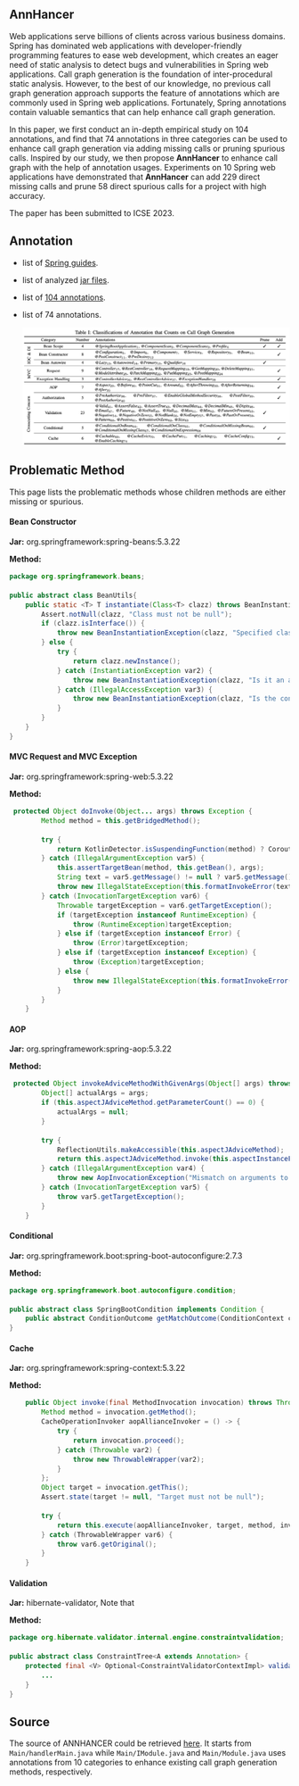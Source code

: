 ## AnnHancer

Web applications serve billions of clients across various business domains. Spring has dominated web applications with developer-friendly programming features to ease web development, which creates an eager need of static analysis to detect bugs and vulnerabilities in Spring web applications. Call graph generation is the foundation of inter-procedural static analysis. However, to the best of our knowledge, no previous call graph generation approach supports the feature of annotations which are commonly used in Spring web applications. Fortunately, Spring annotations contain valuable semantics that can help enhance call graph generation.

In this paper, we first conduct an in-depth empirical study on 104 annotations, and find that 74 annotations in three categories can be used to enhance call graph generation via adding missing calls or pruning spurious calls. Inspired by our study, we then propose **AnnHancer** to enhance call graph with the help of annotation usages. Experiments on 10 Spring web applications have demonstrated that **AnnHancer** can add 229 direct missing calls and prune 58 direct spurious calls for a project with high accuracy.

The paper has been submitted to ICSE 2023.

## Annotation

* list of [Spring guides]().

* list of analyzed [jar files]().

* list of [104 annotations]().

* list of 74 annotations.

   ![annotation-enhance](./annotation-enhance.png)



## Problematic Method

This page lists the problematic methods whose children methods are either missing or spurious.

#### Bean Constructor

**Jar:** org.springframework:spring-beans:5.3.22

**Method:**

```java
package org.springframework.beans;

public abstract class BeanUtils{
    public static <T> T instantiate(Class<T> clazz) throws BeanInstantiationException {
        Assert.notNull(clazz, "Class must not be null");
        if (clazz.isInterface()) {
            throw new BeanInstantiationException(clazz, "Specified class is an interface");
        } else {
            try {
                return clazz.newInstance();
            } catch (InstantiationException var2) {
                throw new BeanInstantiationException(clazz, "Is it an abstract class?", var2);
            } catch (IllegalAccessException var3) {
                throw new BeanInstantiationException(clazz, "Is the constructor accessible?", var3);
            }
        }
    }
}
```



#### MVC Request and MVC Exception

**Jar:** org.springframework:spring-web:5.3.22

**Method:**

```java
 protected Object doInvoke(Object... args) throws Exception {
        Method method = this.getBridgedMethod();

        try {
            return KotlinDetector.isSuspendingFunction(method) ? CoroutinesUtils.invokeSuspendingFunction(method, this.getBean(), args) : method.invoke(this.getBean(), args);
        } catch (IllegalArgumentException var5) {
            this.assertTargetBean(method, this.getBean(), args);
            String text = var5.getMessage() != null ? var5.getMessage() : "Illegal argument";
            throw new IllegalStateException(this.formatInvokeError(text, args), var5);
        } catch (InvocationTargetException var6) {
            Throwable targetException = var6.getTargetException();
            if (targetException instanceof RuntimeException) {
                throw (RuntimeException)targetException;
            } else if (targetException instanceof Error) {
                throw (Error)targetException;
            } else if (targetException instanceof Exception) {
                throw (Exception)targetException;
            } else {
                throw new IllegalStateException(this.formatInvokeError("Invocation failure", args), targetException);
            }
        }
    }
```



#### AOP

**Jar:** org.springframework:spring-aop:5.3.22

**Method:** 

```java
 protected Object invokeAdviceMethodWithGivenArgs(Object[] args) throws Throwable {
        Object[] actualArgs = args;
        if (this.aspectJAdviceMethod.getParameterCount() == 0) {
            actualArgs = null;
        }

        try {
            ReflectionUtils.makeAccessible(this.aspectJAdviceMethod);
            return this.aspectJAdviceMethod.invoke(this.aspectInstanceFactory.getAspectInstance(), actualArgs);
        } catch (IllegalArgumentException var4) {
            throw new AopInvocationException("Mismatch on arguments to advice method [" + this.aspectJAdviceMethod + "]; pointcut expression [" + this.pointcut.getPointcutExpression() + "]", var4);
        } catch (InvocationTargetException var5) {
            throw var5.getTargetException();
        }
    }
```



#### Conditional

**Jar:** org.springframework.boot:spring-boot-autoconfigure:2.7.3

**Method:**

```java
package org.springframework.boot.autoconfigure.condition;

public abstract class SpringBootCondition implements Condition {
    public abstract ConditionOutcome getMatchOutcome(ConditionContext context, AnnotatedTypeMetadata metadata);
}
```



#### Cache

**Jar:** org.springframework:spring-context:5.3.22

**Method:**

```java
    public Object invoke(final MethodInvocation invocation) throws Throwable {
        Method method = invocation.getMethod();
        CacheOperationInvoker aopAllianceInvoker = () -> {
            try {
                return invocation.proceed();
            } catch (Throwable var2) {
                throw new ThrowableWrapper(var2);
            }
        };
        Object target = invocation.getThis();
        Assert.state(target != null, "Target must not be null");

        try {
            return this.execute(aopAllianceInvoker, target, method, invocation.getArguments());
        } catch (ThrowableWrapper var6) {
            throw var6.getOriginal();
        }
    }
```



#### Validation

**Jar:** hibernate-validator, Note that 

**Method:**

```java
package org.hibernate.validator.internal.engine.constraintvalidation;

public abstract class ConstraintTree<A extends Annotation> {
    protected final <V> Optional<ConstraintValidatorContextImpl> validateSingleConstraint(ValueContext<?, ?> valueContext, ConstraintValidatorContextImpl constraintValidatorContext, ConstraintValidator<A, V> validator) {
        ...
    }
}
```



## Source

The source of ANNHANCER could be retrieved [here](AnnHancer.tar). It starts from  ``Main/handlerMain.java`` while ``Main/IModule.java`` and ``Main/Module.java`` uses annotations from 10 categories to enhance existing call graph generation methods, respectively.







